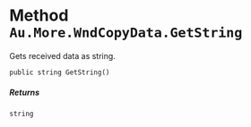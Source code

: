 # Method `Au.More.WndCopyData.GetString`

Gets received data as string.

```
public string GetString()
```

##### Returns

`string`